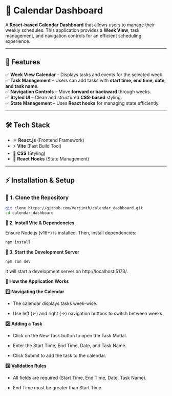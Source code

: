 # 📅 Calendar Dashboard

A **React-based Calendar Dashboard** that allows users to manage their weekly schedules. This application provides a **Week View**, task management, and navigation controls for an efficient scheduling experience.

---

## 🚀 Features  
✅ **Week View Calendar** – Displays tasks and events for the selected week.  
✅ **Task Management** – Users can add tasks with **start time, end time, date, and task name**.  
✅ **Navigation Controls** – Move **forward or backward** through weeks.  
✅ **Styled UI** – Clean and structured **CSS-based** styling.  
✅ **State Management** – Uses **React hooks** for managing state efficiently.  

---

## 🛠 Tech Stack  
- ⚛ **React.js** (Frontend Framework)  
- ⚡ **Vite** (Fast Build Tool)  
- 🎨 **CSS** (Styling)  
- 🔄 **React Hooks** (State Management)  

---

## ⚡ Installation & Setup  

### 🔹 1. Clone the Repository  

```bash
git clone https://github.com/Varjinth/calendar_dashboard.git
cd calendar_dashboard
```

**🔹 2. Install Vite & Dependencies**

Ensure Node.js (v16+) is installed. Then, install dependencies:

```bash
npm install
```

**🔹 3. Start the Development Server**
```bash
npm run dev
```

It will start a development server on http://localhost:5173/.

**🎯 How the Application Works**

**1️⃣ Navigating the Calendar**

- The calendar displays tasks week-wise.

- Use left (←) and right (→) navigation buttons to switch between weeks.

**2️⃣ Adding a Task**

- Click on the New Task button to open the Task Modal.

- Enter the Start Time, End Time, Date, and Task Name.

- Click Submit to add the task to the calendar.

**3️⃣ Validation Rules**

- All fields are required (Start Time, End Time, Date, Task Name).

- End Time must be greater than Start Time.

